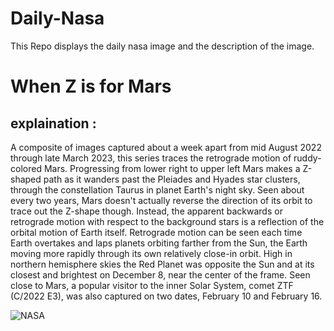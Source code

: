 # Daily-Nasa

This Repo displays the daily nasa image and the description of the image.

<!--NASA-->
# When Z is for Mars
## explaination :

A composite of images captured about a week apart from mid August 2022 through late March 2023, this series traces the retrograde motion of ruddy-colored Mars. Progressing from lower right to upper left Mars makes a Z-shaped path as it wanders past the Pleiades and Hyades star clusters, through the constellation Taurus in planet Earth's night sky. Seen about every two years, Mars doesn't actually reverse the direction of its orbit to trace out the Z-shape though. Instead, the apparent backwards or retrograde motion with respect to the background stars is a reflection of the orbital motion of Earth itself. Retrograde motion can be seen each time Earth overtakes and laps planets orbiting farther from the Sun, the Earth moving more rapidly through its own relatively close-in orbit.  High in northern hemisphere skies the Red Planet was opposite the Sun and at its closest and brightest on December 8, near the center of the frame. Seen close to Mars, a popular visitor to the inner Solar System, comet ZTF (C/2022 E3), was also captured on two dates, February 10 and February 16.

![NASA](https://apod.nasa.gov/apod/image/2304/Ma2022-3_1024.jpg)
<!--/NASA-->